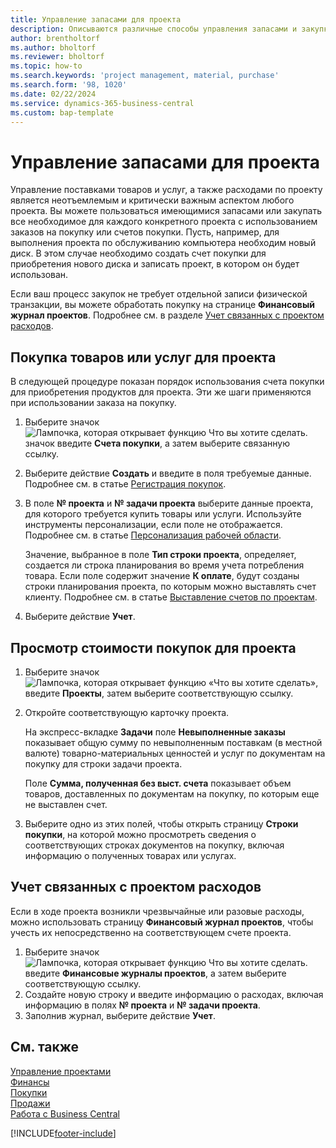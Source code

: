 ```yaml
---
title: Управление запасами для проекта
description: Описываются различные способы управления запасами и закупками материалов и услуг для проектов.
author: brentholtorf
ms.author: bholtorf
ms.reviewer: bholtorf
ms.topic: how-to
ms.search.keywords: 'project management, material, purchase'
ms.search.form: '98, 1020'
ms.date: 02/22/2024
ms.service: dynamics-365-business-central
ms.custom: bap-template
---
```

# Управление запасами для проекта

Управление поставками товаров и услуг, а также расходами по проекту является неотъемлемым и критически важным аспектом любого проекта. Вы можете пользоваться имеющимися запасами или закупать все необходимое для каждого конкретного проекта с использованием заказов на покупку или счетов покупки. Пусть, например, для выполнения проекта по обслуживанию компьютера необходим новый диск. В этом случае необходимо создать счет покупки для приобретения нового диска и записать проект, в котором он будет использован.

Если ваш процесс закупок не требует отдельной записи физической транзакции, вы можете обработать покупку на странице **Финансовый журнал проектов**. Подробнее см. в разделе [Учет связанных с проектом расходов](projects-how-manage-project-supplies.md#to-post-a-project-related-expense).

## Покупка товаров или услуг для проекта

В следующей процедуре показан порядок использования счета покупки для приобретения продуктов для проекта. Эти же шаги применяются при использовании заказа на покупку.  

1. Выберите значок ![Лампочка, которая открывает функцию Что вы хотите сделать.](media/ui-search/search_small.png "Что вы хотите сделать") значок введите **Счета покупки**, а затем выберите связанную ссылку.  
2. Выберите действие **Создать** и введите в поля требуемые данные. Подробнее см. в статье [Регистрация покупок](purchasing-how-record-purchases.md).
3. В поле **№ проекта** и **№ задачи проекта** выберите данные проекта, для которого требуется купить товары или услуги. Используйте инструменты персонализации, если поле не отображается. Подробнее см. в статье [Персонализация рабочей области](ui-personalization-user.md).

    Значение, выбранное в поле **Тип строки проекта**, определяет, создается ли строка планирования во время учета потребления товара. Если поле содержит значение **К оплате**, будут созданы строки планирования проекта, по которым можно выставлять счет клиенту. Подробнее см. в статье [Выставление счетов по проектам](projects-how-invoice-jobs.md).
4. Выберите действие **Учет**.

## Просмотр стоимости покупок для проекта

1. Выберите значок ![Лампочка, которая открывает функцию «Что вы хотите сделать»](media/ui-search/search_small.png "Что вы хотите сделать"), введите **Проекты**, затем выберите соответствующую ссылку.
2. Откройте соответствующую карточку проекта.

    На экспресс-вкладке **Задачи** поле **Невыполненные заказы** показывает общую сумму по невыполненным поставкам (в местной валюте) товарно-материальных ценностей и услуг по документам на покупку для строки задачи проекта.  

    Поле **Сумма, полученная без выст. счета** показывает объем товаров, доставленных по документам на покупку, по которым еще не выставлен счет.  
3. Выберите одно из этих полей, чтобы открыть страницу **Строки покупки**, на которой можно просмотреть сведения о соответствующих строках документов на покупку, включая информацию о полученных товарах или услугах.

## Учет связанных с проектом расходов

Если в ходе проекта возникли чрезвычайные или разовые расходы, можно использовать страницу **Финансовый журнал проектов**, чтобы учесть их непосредственно на соответствующем счете проекта.

1. Выберите значок ![Лампочка, которая открывает функцию Что вы хотите сделать.](media/ui-search/search_small.png "Что вы хотите сделать") введите **Финансовые журналы проектов**, а затем выберите соответствующую ссылку.  
2. Создайте новую строку и введите информацию о расходах, включая информацию в полях **№ проекта** и **№ задачи проекта**.  
3. Заполнив журнал, выберите действие **Учет**.

## См. также

[Управление проектами](projects-manage-projects.md)  
[Финансы](finance.md)  
[Покупки](purchasing-manage-purchasing.md)  
[Продажи](sales-manage-sales.md)  
[Работа с Business Central](ui-work-product.md)  

[!INCLUDE[footer-include](includes/footer-banner.md)]
